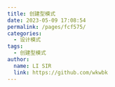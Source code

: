 ```yaml
---
title: 创建型模式
date: 2023-05-09 17:08:54
permalink: /pages/fcf575/
categories:
  - 设计模式
tags:
  - 创建型模式
author: 
  name: LI SIR
  link: https://github.com/wkwbk
---
```

